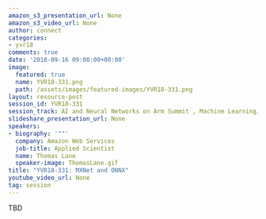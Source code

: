 ```yaml
---
amazon_s3_presentation_url: None
amazon_s3_video_url: None
author: connect
categories:
- yvr18
comments: true
date: '2018-09-16 09:00:00+00:00'
image:
  featured: true
  name: YVR18-331.png
  path: /assets/images/featured-images/YVR18-331.png
layout: resource-post
session_id: YVR18-331
session_track: AI and Neural Networks on Arm Summit , Machine Learning/AI
slideshare_presentation_url: None
speakers:
- biography: '""'
  company: Amazon Web Services
  job-title: Applied Scientist
  name: Thomas Lane
  speaker-image: ThomasLane.gif
title: "YVR18-331: MXNet and ONNX"
youtube_video_url: None
tag: session
---
```


TBD